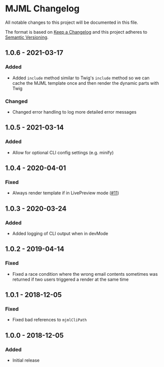 # MJML Changelog

All notable changes to this project will be documented in this file.

The format is based on [Keep a Changelog](http://keepachangelog.com/) and this project adheres to [Semantic Versioning](http://semver.org/).

## 1.0.6 - 2021-03-17
### Added
- Added `include` method similar to Twig's `include` method so we can cache the MJML template once and then render the dynamic parts with Twig

### Changed
- Changed error handling to log more detailed error messages

## 1.0.5 - 2021-03-14
### Added
- Allow for optional CLI config settings (e.g. minify)

## 1.0.4 - 2020-04-01
### Fixed
- Always render template if in LivePreview mode ([#11](https://github.com/superbigco/craft-mjml/pull/11))

## 1.0.3 - 2020-03-24
### Added
- Added logging of CLI output when in devMode

## 1.0.2 - 2019-04-14
### Fixed
- Fixed a race condition where the wrong email contents sometimes was returned if two users triggered a render at the same time

## 1.0.1 - 2018-12-05
### Fixed
- Fixed bad references to `mjmlCliPath`

## 1.0.0 - 2018-12-05
### Added
- Initial release
